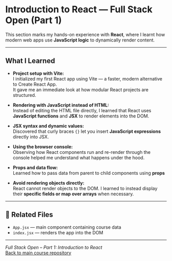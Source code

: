 # Introduction to React — Full Stack Open (Part 1)

This section marks my hands-on experience with **React**, where I learnt how modern web apps use **JavaScript logic** to dynamically render content.

---

##  What I Learned

- **Project setup with Vite:**  
  I initialized my first React app using Vite — a faster, modern alternative to Create React App.  
  It gave me an immediate look at how modular React projects are structured.

- **Rendering with JavaScript instead of HTML:**  
  Instead of editing the HTML file directly, I learned that React uses **JavaScript functions** and **JSX** to render elements into the DOM.

- **JSX syntax and dynamic values:**  
  Discovered that curly braces `{}` let you insert **JavaScript expressions** directly into JSX.

- **Using the browser console:**  
  Observing how React components run and re-render through the console helped me understand what happens under the hood.


- **Props and data flow:**  
  Learned how to pass data from parent to child components using **props** 

- **Avoid rendering objects directly:**  
  React cannot render objects to the DOM. I learned to instead display their **specific fields or map over arrays** when necessary.

---


## 🧩 Related Files
- `App.jsx` — main component containing course data  
- `index.jsx` — renders the app into the DOM

---

 *Full Stack Open – Part 1: Introduction to React*  
 [Back to main course repository](../../README.md)
